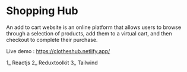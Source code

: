 # Shopping Hub

An add to cart website is an online platform that allows users to browse through a selection of products, add them to a virtual cart, and then checkout to complete their purchase.

Live demo : https://clotheshub.netlify.app/

1_ Reactjs
2_ Reduxtoolkit
3_ Tailwind
